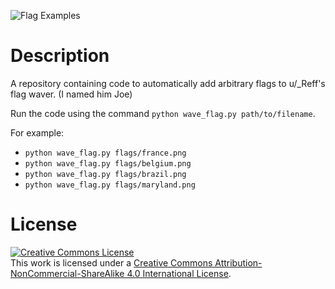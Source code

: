 
 ![Flag Examples](flags.gif)

# Description

A repository containing code to automatically add arbitrary flags to u/\_Reff's flag waver. (I named him Joe)

Run the code using the command `python wave_flag.py path/to/filename`.

For example:
 * `python wave_flag.py flags/france.png`
 * `python wave_flag.py flags/belgium.png`
 * `python wave_flag.py flags/brazil.png`
 * `python wave_flag.py flags/maryland.png`


# License

 <a rel="license" href="http://creativecommons.org/licenses/by-nc-sa/4.0/"><img alt="Creative Commons License" style="border-width:0" src="https://i.creativecommons.org/l/by-nc-sa/4.0/88x31.png" /></a><br />This work is licensed under a <a rel="license" href="http://creativecommons.org/licenses/by-nc-sa/4.0/">Creative Commons Attribution-NonCommercial-ShareAlike 4.0 International License</a>.
